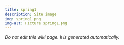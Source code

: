 ```yaml
---
title: spring1
description: Site image
img: spring1.png
img-alt: Picture spring1.png
---
```


_Do not edit this wiki page. It is generated automatically._ 

